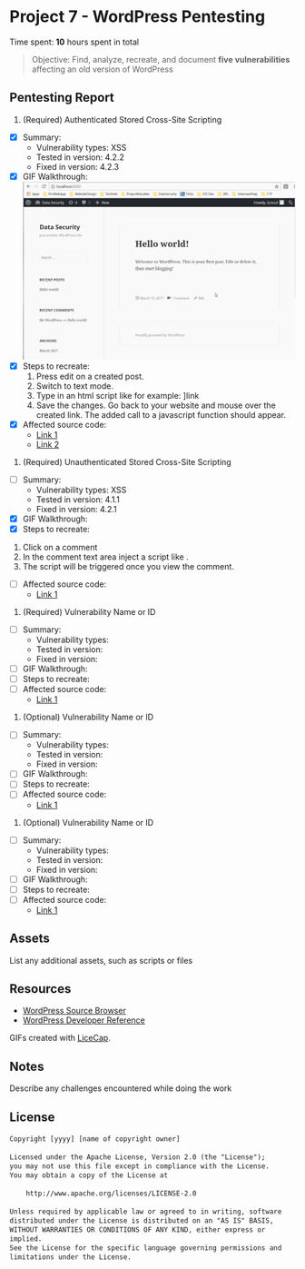 # Project 7 - WordPress Pentesting

Time spent: **10** hours spent in total

> Objective: Find, analyze, recreate, and document **five vulnerabilities** affecting an old version of WordPress

## Pentesting Report

1. (Required) Authenticated Stored Cross-Site Scripting
  - [x] Summary: 
    - Vulnerability types: XSS
    - Tested in version: 4.2.2
    - Fixed in version: 4.2.3
  - [x] GIF Walkthrough: <img src='Project6Demo1.gif' title='Video Walkthrough' width='' alt='Video Walkthrough' />
  - [x] Steps to recreate: 
     1. Press edit on a created post. 
     2. Switch to text mode. 
     3. Type in an html script like for example: <a href="[caption code=">]</a><a title=" onmouseover=alert('test')  ">link</a>
     4. Save the changes. Go back to your website and mouse over the created link. The added call to a javascript function should appear. 
  - [x] Affected source code:
    - [Link 1](https://core.trac.wordpress.org/browser/tags/4.2.2/src/wp-includes/kses.php)
    - [Link 2](https://core.trac.wordpress.org/browser/tags/4.2.2/src/wp-includes/shortcodes.php)
1. (Required) Unauthenticated Stored Cross-Site Scripting
  - [ ] Summary: 
    - Vulnerability types: XSS
    - Tested in version: 4.1.1
    - Fixed in version: 4.2.1
  - [x] GIF Walkthrough: 
  - [x] Steps to recreate: 
  1. Click on a comment
  2. In the comment text area inject a script like <script>alert('XSS!');</script>. 
  3. The script will be triggered once you view the comment. 
  - [ ] Affected source code:
    - [Link 1](https://core.trac.wordpress.org/browser/tags/version/src/source_file.php)
1. (Required) Vulnerability Name or ID
  - [ ] Summary: 
    - Vulnerability types:
    - Tested in version:
    - Fixed in version: 
  - [ ] GIF Walkthrough: 
  - [ ] Steps to recreate: 
  - [ ] Affected source code:
    - [Link 1](https://core.trac.wordpress.org/browser/tags/version/src/source_file.php)
1. (Optional) Vulnerability Name or ID
  - [ ] Summary: 
    - Vulnerability types:
    - Tested in version:
    - Fixed in version: 
  - [ ] GIF Walkthrough: 
  - [ ] Steps to recreate: 
  - [ ] Affected source code:
    - [Link 1](https://core.trac.wordpress.org/browser/tags/version/src/source_file.php)
1. (Optional) Vulnerability Name or ID
  - [ ] Summary: 
    - Vulnerability types:
    - Tested in version:
    - Fixed in version: 
  - [ ] GIF Walkthrough: 
  - [ ] Steps to recreate: 
  - [ ] Affected source code:
    - [Link 1](https://core.trac.wordpress.org/browser/tags/version/src/source_file.php) 

## Assets

List any additional assets, such as scripts or files

## Resources

- [WordPress Source Browser](https://core.trac.wordpress.org/browser/)
- [WordPress Developer Reference](https://developer.wordpress.org/reference/)

GIFs created with [LiceCap](http://www.cockos.com/licecap/).

## Notes

Describe any challenges encountered while doing the work

## License

    Copyright [yyyy] [name of copyright owner]

    Licensed under the Apache License, Version 2.0 (the "License");
    you may not use this file except in compliance with the License.
    You may obtain a copy of the License at

        http://www.apache.org/licenses/LICENSE-2.0

    Unless required by applicable law or agreed to in writing, software
    distributed under the License is distributed on an "AS IS" BASIS,
    WITHOUT WARRANTIES OR CONDITIONS OF ANY KIND, either express or implied.
    See the License for the specific language governing permissions and
    limitations under the License.
